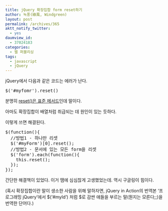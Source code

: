 ```yaml
---
title: jQuery 확장집합 form reset하기
author: 녹풍(綠風, Windgreen)
layout: post
permalink: /archives/365
aktt_notify_twitter:
  - yes
daumview_id:
  - 37024183
categories:
  - 웹 퍼블리싱
tags:
  - javascript
  - jQuery
---
```

jQuery에서 다음과 같은 코드는 에러가 난다.

<pre class="brush:js">$(&#039;#myfomr&#039;).reset()</pre>

분명히 <a target="_blank" href="http://www.w3schools.com/jsref/met_form_reset.asp">reset()은 표준 메서드</a>인데 말이다.

아마도 확장집합이 배열처럼 취급되는 데 원인이 있는 듯하다.

이렇게 쓰면 해결된다.

<pre class="brush:js">$(function(){
  //방법1 - 하나만 리셋
  $(&#039;#myForm&#039;)[0].reset();
  //방법2 - 문서에 있는 모든 form을 리셋
  $(&#039;form&#039;).each(function(){
    this.reset();
  });
});
</pre>

간단한 해결책이 있었다. 이거 땜에 심심찮게 고생했었는데. 역시 구글링이 힘이다.

(혹시 확장집합이란 말이 생소한 사람을 위해 말하자면, jQuery in Action의 번역본 &#8216;프로그래밍 jQuery&#8217;에서 $(&#8216;#myId&#8217;) 처럼 $로 감싼 애들을 부르는 말(뭔지는 모른다;;)을 번역한 단어다.)